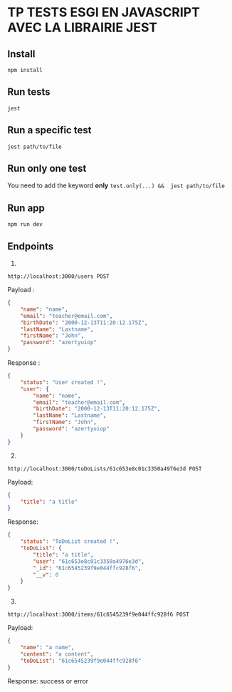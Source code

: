 # TP TESTS ESGI EN JAVASCRIPT AVEC LA LIBRAIRIE JEST

## Install
`npm install`

## Run tests
`jest`

## Run a specific test
`jest path/to/file`

## Run only one test
You need to add the keyword **only**
`test.only(...) &&  jest path/to/file`

## Run app
`npm run dev`

## Endpoints 
1.
`http://localhost:3000/users POST`

Payload :
```json 
{
    "name": "name",
    "email": "teacher@email.com",
    "birthDate": "2000-12-13T11:20:12.175Z",
    "lastName": "Lastname",
    "firstName": "John",
    "password": "azertyuiop"
}
```
Response :
```json
{
    "status": "User created !",
    "user": {
        "name": "name",
        "email": "teacher@email.com",
        "birthDate": "2000-12-13T11:20:12.175Z",
        "lastName": "Lastname",
        "firstName": "John",
        "password": "azertyuiop"
    }
}
```

2.
`http://localhost:3000/toDoLists/61c653e8c01c3350a4976e3d POST`

Payload:
```json
{
    "title": "a title"
}
```
Response:
```json
{
    "status": "ToDoList created !",
    "toDoList": {
        "title": "a title",
        "user": "61c653e8c01c3350a4976e3d",
        "_id": "61c6545239f9e044ffc928f6",
        "__v": 0
    }
}
```

3. 
`http://localhost:3000/items/61c6545239f9e044ffc928f6 POST`

Payload:
```json
{
    "name": "a name",
    "content": "a content",
    "toDoList": "61c6545239f9e044ffc928f6"
}
```

Response:
success or error